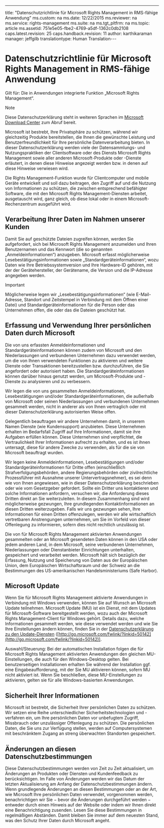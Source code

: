 ---
title: "Datenschutzrichtlinie f&#252;r Microsoft Rights Management in RMS-f&#228;hige Anwendung"
ms.custom: na
ms.date: 12/22/2015
ms.reviewer: na
ms.service: rights-management
ms.suite: na
ms.tgt_pltfrm: na
ms.topic: article
ms.assetid: 751e5e05-fbe2-4769-a5df-1362c0db2108
caps.latest.revision: 25
caps.handback.revision: 11
author: karthikaraman
manager: jeffgilb
translationtype: Human Translation---
# Datenschutzrichtlinie f&#252;r Microsoft Rights Management in RMS-f&#228;hige Anwendung
Gilt für: Die in Anwendungen integrierte Funktion „Microsoft Rights Management“.

> [!NOTE]
> Diese Datenschutzerklärung steht in weiteren Sprachen im [Microsoft Download Center](http://www.microsoft.com/download/details.aspx?id=41668) zum Abruf bereit.

Microsoft ist bestrebt, Ihre Privatsphäre zu schützen, während wir gleichzeitig Produkte bereitstellen, die Ihnen die gewünschte Leistung und Benutzerfreundlichkeit für Ihre persönliche Datenverarbeitung bieten. In dieser Datenschutzerklärung werden viele der Datensammlungs- und Nutzungspraktiken der Clientsoftware oder des Diensts Microsoft Rights Management sowie aller anderen Microsoft-Produkte oder -Dienste erläutert, in denen diese Hinweise angezeigt werden bzw. in denen auf diese Hinweise verwiesen wird.

Die Rights Management-Funktion wurde für Clientcomputer und mobile Geräte entwickelt und soll dazu beitragen, den Zugriff auf und die Nutzung von Informationen zu schützen, die zwischen entsprechend befähigter Software, die mit den Microsoft Rights Management-Diensten arbeitet, ausgetauscht wird, ganz gleich, ob diese lokal oder in einem Microsoft-Rechenzentrum ausgeführt wird.

## Verarbeitung Ihrer Daten im Nahmen unserer Kunden
Damit Sie auf geschützte Dateien zugreifen können, werden Sie aufgefordert, sich bei Microsoft Rights Management anzumelden und Ihren Benutzernamen und das Kennwort (die so genannten „Anmeldeinformationen“) anzugeben. Microsoft erfasst möglicherweise Lesebestätigungsinformationen sowie „Standardgeräteinformationen“, wozu Daten wie Ihre Betriebssystemversion und Ihre Hardware-ID gehören, mit der der Gerätehersteller, der Gerätename, die Version und die IP-Adresse angegeben werden.

> [!IMPORTANT]
> Möglicherweise legen wir „Lesebestätigungsinformationen“ (wie E-Mail-Adresse, Standort und Zeitstempel in Verbindung mit dem Öffnen einer Datei) und Standardgeräteinformationen für die Person oder das Unternehmen offen, die oder das die Dateien geschützt hat.

## Erfassung und Verwendung Ihrer persönlichen Daten durch Microsoft
Die von uns erfassten Anmeldeinformationen und Standardgeräteinformationen können zudem von Microsoft und den Niederlassungen und verbundenen Unternehmen dazu verwendet werden, um die von Ihnen verwendeten Funktionen zu aktivieren und weitere Dienste oder Transaktionen bereitzustellen bzw. durchzuführen, die Sie angefordert oder autorisiert haben. Die Standardgeräteinformationen können darüber hinaus genutzt werden, um Microsoft-Produkte und -Dienste zu analysieren und zu verbessern.

Wir legen die von uns gesammelten Anmeldeinformationen, Lesebestätigungen und/oder Standardgeräteinformationen, die außerhalb von Microsoft oder seinen Niederlassungen und verbundenen Unternehmen gesammelt werden, nicht in anderer als von Ihnen vertraglich oder mit dieser Datenschutzerklärung autorisierten Weise offen.

Gelegentlich beauftragen wir andere Unternehmen damit, in unserem Namen Dienste (wie Kundensupport) anzubieten. Diese Unternehmen erhalten im Bedarfsfall Zugriff auf Ihre Informationen, damit sie ihre Aufgaben erfüllen können. Diese Unternehmen sind verpflichtet, die Vertraulichkeit Ihrer Informationen aufrecht zu erhalten, und es ist ihnen untersagt, diese für andere Zwecke zu verwenden, als für die sie von Microsoft beauftragt wurden.

Wir legen keine Anmeldeinformationen, Lesebestätigungen und/oder Standardgeräteinformationen für Dritte offen (einschließlich Strafverfolgungsbehörden, andere Regierungsbehörden oder zivilrechtliche Prozessführer mit Ausnahme unserer Untervertragsnehmer), es sei denn wie von Ihnen angewiesen, wie in dieser Datenschutzerklärung beschrieben oder wie vom Gesetzgeber gefordert. Sollte ein Dritter uns kontaktieren und solche Informationen anfordern, versuchen wir, die Anforderung dieses Dritten direkt an Sie weiterzuleiten. In diesem Zusammenhang sind wird möglicherweise gezwungen, Ihre grundlegenden Kontaktinformationen an diesen Dritten weiterzugeben. Falls wir uns gezwungen sehen, Ihre Informationen für einen Dritten offenzulegen, werden wir alle wirtschaftlich vertretbaren Anstrengungen unternehmen, um Sie im Vorfeld von dieser Offenlegung zu informieren, sofern dies nicht rechtlich unzulässig ist.

Die von für Microsoft Rights Management aktivierten Anwendungen gesammelten oder an Microsoft gesendeten Daten können in den USA oder jedem anderen Land, in dem Microsoft, seine verbundenen Unternehmen, Niederlassungen oder Dienstanbieter Einrichtungen unterhalten, gespeichert und verarbeitet werden. Microsoft hält sich bezüglich der Erfassung, Nutzung und Speicherung von Daten aus der Europäischen Union, dem Europäischen Wirtschaftsraum und der Schweiz an die Bestimmungen des US-amerikanischen Handelsministeriums (Safe Harbor).

## Microsoft Update
Wenn Sie für Microsoft Rights Management aktivierte Anwendungen in Verbindung mit Windows verwenden, können Sie auf Wunsch an Microsoft Update teilnehmen. Microsoft Update (MU) ist ein Dienst, mit dem Updates für Microsoft-Software bereitgestellt werden, wozu auch der Microsoft Rights Management-Client für Windows gehört. Details dazu, welche Informationen gesammelt werden, wie diese verwendet werden und wie Sie Ihre Einstellungen ändern können, finden Sie in der [Datenschutzerklärung zu den Update-Diensten](http://go.microsoft.com/fwlink/?linkid=50142) ([http://go.microsoft.com/fwlink/?linkid=50142](http://go.microsoft.com/fwlink/?linkid=50142)).

Auswahl/Steuerung: Bei der automatischen Installation folgen die für Microsoft Rights Management aktivierten Anwendungen den gleichen MU-Einstellungen, die auch für den Windows-Desktop gelten. Bei benutzerseitigen Installationen erhalten Sie während der Installation ggf. eine Eingabeaufforderung, mit der Sie MU aktivieren können, sofern MU nicht aktiviert ist. Wenn Sie beschließen, diese MU-Einstellungen zu aktivieren, gelten sie für alle Windows-basierten Anwendungen.

## Sicherheit Ihrer Informationen
Microsoft ist bestrebt, die Sicherheit Ihrer persönlichen Daten zu schützen. Wir setzen eine Reihe unterschiedlicher Sicherheitstechnologien und -verfahren ein, um Ihre persönlichen Daten vor unbefugtem Zugriff, Missbrauch oder unzulässiger Offenlegung zu schützen. Die persönlichen Daten, die Sie uns zur Verfügung stellen, werden auf Computersystemen mit beschränktem Zugang an streng überwachten Standorten gespeichert.

## Änderungen an diesen Datenschutzbestimmungen
Diese Datenschutzbestimmungen werden von Zeit zu Zeit aktualisiert, um Änderungen an Produkten oder Diensten und Kundenfeedback zu berücksichtigen. Im Falle von Änderungen werden wir das Datum der letzten Aktualisierung am Anfang der Datenschutzbestimmungen ändern. Wenn grundlegende Änderungen an diesen Bestimmungen oder an der Art, wie Microsoft Ihre persönlichen Daten verwendet, vorgenommen werden, benachrichtigen wir Sie − bevor die Änderungen durchgeführt werden − entweder durch einen Hinweis auf der Website oder indem wir Ihnen direkt eine Benachrichtigung zusenden. Lesen Sie diese Bestimmungen in regelmäßigen Abständen. Damit bleiben Sie immer auf dem neuesten Stand, was den Schutz Ihrer Daten durch Microsoft angeht.

